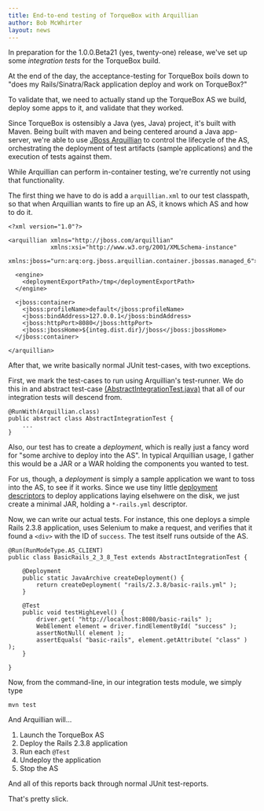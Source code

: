 ```yaml
---
title: End-to-end testing of TorqueBox with Arquillian
author: Bob McWhirter
layout: news
---
```


In preparation for the 1.0.0.Beta21 (yes, twenty-one) release, we've set up
some *integration tests* for the TorqueBox build.

At the end of the day, the acceptance-testing for TorqueBox boils down to
"does my Rails/Sinatra/Rack application deploy and work on TorqueBox?"

To validate that, we need to actually stand up the TorqueBox AS we build,
deploy some apps to it, and validate that they worked.

Since TorqueBox is ostensibly a Java (yes, Java) project, it's built with
Maven.  Being built with maven and being centered around a Java app-server,
we're able to use [JBoss Arquillian](http://www.jboss.org/arquillian/) to
control the lifecycle of the AS, orchestrating the deployment of test
artifacts (sample applications) and the execution of tests against them.

While Arquillian can perform in-container testing, we're currently not
using that functionality.

The first thing we have to do is add a `arquillian.xml` to our test classpath,
so that when Arquillian wants to fire up an AS, it knows which AS and how to
do it.

    <?xml version="1.0"?>

    <arquillian xmlns="http://jboss.com/arquillian"
                xmlns:xsi="http://www.w3.org/2001/XMLSchema-instance"
                xmlns:jboss="urn:arq:org.jboss.arquillian.container.jbossas.managed_6">

      <engine>
        <deploymentExportPath>/tmp</deploymentExportPath>
      </engine>

      <jboss:container>
        <jboss:profileName>default</jboss:profileName>
        <jboss:bindAddress>127.0.0.1</jboss:bindAddress>
        <jboss:httpPort>8080</jboss:httpPort>
        <jboss:jbossHome>${integ.dist.dir}/jboss</jboss:jbossHome>
      </jboss:container> 

    </arquillian>

After that, we write basically normal JUnit test-cases, with two exceptions.

First, we mark the test-cases to run using Arquillian's test-runner. We do this in
and abstract test-case [(AbstractIntegrationTest.java)](http://github.com/torquebox/torquebox/blob/master/integration-tests/src/test/java/org/torquebox/integration/AbstractIntegrationTest.java) that all of our integration tests will descend from.

    @RunWith(Arquillian.class)
    public abstract class AbstractIntegrationTest {
        ...
    }

Also, our test has to create a *deployment*, which is really just a fancy word
for "some archive to deploy into the AS".  In typical Arquillian usage, I gather
this would be a JAR or a WAR holding the components you wanted to test.

For us, though, a *deployment* is simply a sample application we want to toss
into the AS, to see if it works. Since we use tiny little [deployment descriptors](http://torquebox.org/documentation/1.0.0.Beta20/web.html#d0e231)
to deploy applications laying elsehwere on the disk, we just create a minimal
JAR, holding a `*-rails.yml` descriptor.

Now, we can write our actual tests.  For instance, this one deploys a
simple Rails 2.3.8 application, uses Selenium to make a request, and
verifies that it found a `<div>` with the ID of `success`. The test itself
runs outside of the AS.

    @Run(RunModeType.AS_CLIENT)
    public class BasicRails_2_3_8_Test extends AbstractIntegrationTest {

        @Deployment
        public static JavaArchive createDeployment() {
            return createDeployment( "rails/2.3.8/basic-rails.yml" );
        }

        @Test
        public void testHighLevel() {
            driver.get( "http://localhost:8080/basic-rails" );
            WebElement element = driver.findElementById( "success" );
            assertNotNull( element );
            assertEquals( "basic-rails", element.getAttribute( "class" ) );
        }

    }

Now, from the command-line, in our integration tests module, we simply type

    mvn test

And Arquillian will...

1. Launch the TorqueBox AS
1. Deploy the Rails 2.3.8 application
1. Run each `@Test`
1. Undeploy the application
1. Stop the AS

And all of this reports back through normal JUnit test-reports.

That's pretty slick.

